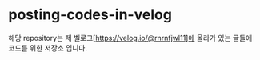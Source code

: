 # posting-codes-in-velog

해당 repository는 제 벨로그[https://velog.io/@rnrnfjwl11]에 올라가 있는 글들에 코드를 위한 저장소 입니다.
